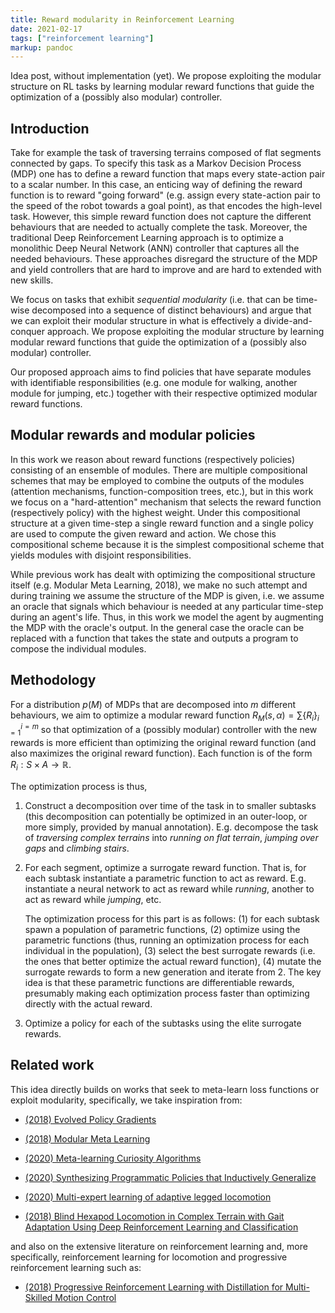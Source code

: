 ```yaml
---
title: Reward modularity in Reinforcement Learning
date: 2021-02-17
tags: ["reinforcement learning"]
markup: pandoc
---
```


Idea post, without implementation (yet). We propose exploiting the modular
structure on RL tasks by learning modular reward functions that guide the
optimization of a (possibly also modular) controller.

## Introduction

Take for example the task of traversing terrains composed of flat segments
connected by gaps. To specify this task as a Markov
Decision Process (MDP) one has to define a reward function that maps every
state-action pair to a scalar number. In this case, an enticing way of defining
the reward function is to reward "going forward" (e.g. assign every
state-action pair to the speed of the robot towards a goal point), as that
encodes the high-level task. However, this simple reward function does not
capture the different behaviours that are needed to actually complete the task.
Moreover, the traditional Deep Reinforcement Learning approach is to optimize
a monolithic Deep Neural Network (ANN) controller that captures all the needed
behaviours. These approaches disregard the structure of the MDP and yield
controllers that are hard to improve and are hard to extended with new
skills.

We focus on tasks that exhibit *sequential modularity* (i.e. that can be
time-wise decomposed into a sequence of distinct behaviours) and argue that we
can exploit their modular structure in what is effectively a divide-and-conquer
approach. We propose exploiting the modular structure by learning modular
reward functions that guide the optimization of a (possibly also modular)
controller.

Our proposed approach aims to find policies that have separate modules with
identifiable responsibilities (e.g. one module for walking, another module for
jumping, etc.) together with their respective optimized modular reward
functions.

## Modular rewards and modular policies

In this work we reason about reward functions (respectively policies)
consisting of an ensemble of modules. There are multiple compositional schemes
that may be employed to combine the outputs of the modules (attention
mechanisms, function-composition trees, etc.), but in this work we focus on
a "hard-attention" mechanism that selects the reward function (respectively
policy) with the highest weight. Under this compositional structure at a given
time-step a single reward function and a single policy are used to compute the
given reward and action. We chose this compositional scheme because it
is the simplest compositional scheme that yields modules with disjoint responsibilities.

While previous work has dealt with optimizing the compositional structure
itself (e.g. Modular Meta Learning, 2018), we make no such attempt and during
training we assume the structure of the MDP is given, i.e. we assume an oracle
that signals which behaviour is needed at any particular time-step during an
agent's life. Thus, in this work we model the agent by augmenting the MDP with
the oracle's output. In the general case the oracle can be replaced with
a function that takes the state and outputs a program to compose the individual
modules.

## Methodology

For a distribution $p(M)$ of MDPs that are decomposed into $m$ different
behaviours, we aim to optimize a modular reward function $R_M(s, \alpha) = \sum \{R_i\}_{i=1}^{i=m}$ so that optimization of a (possibly modular) controller
with the new rewards is more efficient than optimizing the original reward
function (and also maximizes the original reward function). Each function is of
the form $R_i: S \times A \to \mathbb{R}$.

The optimization process is thus,

1. Construct a decomposition over time of the task in to smaller subtasks (this
	 decomposition can potentially be optimized in an outer-loop, or more simply,
	 provided by manual annotation). E.g. decompose the task of *traversing
	 complex terrains* into *running on flat terrain*, *jumping over gaps* and
	 *climbing stairs*.

2. For each segment, optimize a surrogate reward function. That is, for each
	 subtask instantiate a parametric function to act as reward. E.g. instantiate
	 a neural network to act as reward while *running*, another to act as reward
	 while *jumping*, etc.

	 The optimization process for this part is as follows: (1) for each subtask
	 spawn a population of parametric functions, (2) optimize using the
	 parametric functions (thus, running an optimization process for each
	 individual in the population), (3) select the best surrogate rewards (i.e.
	 the ones that better optimize the actual reward function), (4) mutate the
	 surrogate rewards to form a new generation and iterate from 2. The key idea
	 is that these parametric functions are differentiable rewards, presumably
	 making each optimization process faster than optimizing directly with the
	 actual reward.

3. Optimize a policy for each of the subtasks using the elite surrogate rewards.

## Related work

This idea directly builds on works that seek to meta-learn loss functions or
exploit modularity, specifically, we take inspiration from:

- [(2018) Evolved Policy Gradients](https://arxiv.org/pdf/1802.04821.pdf)

- [(2018) Modular Meta Learning](http://proceedings.mlr.press/v87/alet18a.html)

- [(2020) Meta-learning Curiosity Algorithms](https://arxiv.org/pdf/2003.05325.pdf)

- [(2020) Synthesizing Programmatic Policies that Inductively Generalize](https://openreview.net/pdf?id=S1l8oANFDH)

- [(2020) Multi-expert learning of adaptive legged locomotion](https://arxiv.org/pdf/2012.05810.pdf)

- [(2018) Blind Hexapod Locomotion in Complex Terrain with Gait Adaptation Using Deep Reinforcement Learning and Classification](https://link.springer.com/article/10.1007%2Fs10846-020-01162-8)

and also on the extensive literature on reinforcement learning and, more
specifically, reinforcement learning for locomotion and progressive
reinforcement learning such as:

- [(2018) Progressive Reinforcement Learning with Distillation for Multi-Skilled Motion Control]( https://arxiv.org/abs/1802.04765)
